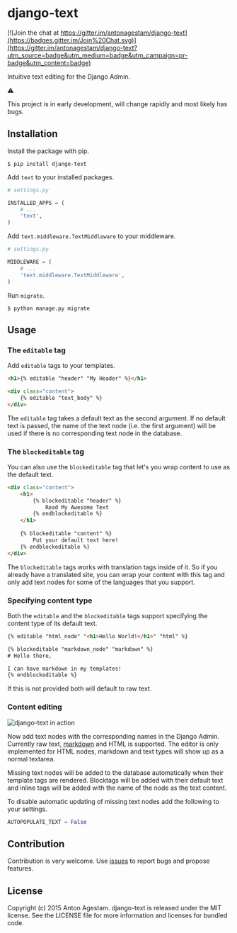# django-text

[![Join the chat at https://gitter.im/antonagestam/django-text](https://badges.gitter.im/Join%20Chat.svg)](https://gitter.im/antonagestam/django-text?utm_source=badge&utm_medium=badge&utm_campaign=pr-badge&utm_content=badge)

Intuitive text editing for the Django Admin.

:warning:

This project is in early development, will change rapidly and most likely has bugs.


## Installation

Install the package with pip.

```shell
$ pip install django-text
```

Add `text` to your installed packages.

```python
# settings.py

INSTALLED_APPS = (
    # ...
    'text',
)
```

Add `text.middleware.TextMiddleware` to your middleware.

```python
# settings.py

MIDDLEWARE = (
    # ...
    'text.middleware.TextMiddleware',
)
```

Run `migrate`.

```shell
$ python manage.py migrate
```


## Usage

### The `editable` tag

Add `editable` tags to your templates.

```html
<h1>{% editable "header" "My Header" %}</h1>

<div class="content">
    {% editable "text_body" %}
</div>
```

The `editable` tag takes a default text as the second argument.
If no default text is passed, the name of the text node (i.e. the first argument)
will be used if there is no corresponding text node in the database.


### The `blockeditable` tag

You can also use the `blockeditable` tag that let's you wrap content to use
as the default text.

```html
<div class="content">
    <h1>
        {% blockeditable "header" %}
            Read My Awesome Text
        {% endblockeditable %}
    </h1>
    
    {% blockeditable "content" %}
        Put your default text here!
    {% endblockeditable %}
</div>
```

The `blockeditable` tags works with translation tags inside of it. So if you already
have a translated site, you can wrap your content with this tag and only
add text nodes for some of the languages that you support.


### Specifying content type

Both the `editable` and the `blockeditable` tags support specifying the content
type of its default text.

```html
{% editable "html_node" "<h1>Hello World!</h1>" "html" %}

{% blockeditable "markdown_node" "markdown" %}
# Hello there,

I can have markdown in my templates!
{% endblockeditable %}
```

If this is not provided both will default to raw text.


### Content editing

![django-text in action](/docs/printscreen.png)

Now add text nodes with the corresponding names in the Django Admin. Currently raw text, [markdown](http://daringfireball.net/projects/markdown/) and HTML is supported. The editor
is only implemented for HTML nodes, markdown and text types will show up as a normal
textarea.

Missing text nodes will be added to the database automatically when their
template tags are rendered. Blocktags will be added with their default
text and inline tags will be added with the name of the node as the text content.

To disable automatic updating of missing text nodes add the following to your settings.

```python
AUTOPOPULATE_TEXT = False
```

## Contribution

Contribution is very welcome. Use [issues](https://github.com/antonagestam/django-text/issues) to report bugs and propose features.


## License

Copyright (c) 2015 Anton Agestam. django-text is released under the MIT license.
See the LICENSE file for more information and licenses for bundled code.
